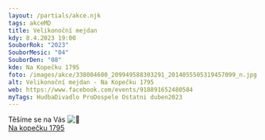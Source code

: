 ```yaml
---
layout: /partials/akce.njk
tags: akceMD
title: Velikonoční mejdan
kdy: 8.4.2023 19:00
SouborRok: "2023"
SouborMesic: "04"
SouborDen: "08"
kde: Na Kopečku 1795
foto: /images/akce/338004600_209949588303291_2014055505319457099_n.jpg
alt: Velikonoční mejdan - Na Kopečku 1795
web: https://www.facebook.com/events/918891652480584
myTags: HudbaDivadlo ProDospele Ostatni duben2023
---
```

<!--StartFragment-->

Těšíme se na Vás ![🙂](https://static.xx.fbcdn.net/images/emoji.php/v9/ta5/1.5/16/1f642.png)\
[Na kopečku 1795](https://www.facebook.com/nakopeckubrusnice/?__cft__[0]=AZVs0YFIsduiYTNkcNcArVNYmEn4roe_31hY2F_HyHmX0SY4RCXFO5c__pBkR2P20M-Nc7roYoN-gJA54t-BnfWa5_xHk1og1o4uGpLmyOOup0yUVVfCz5wd0xHrZNpB3-EMRgLhL0u5ntaty9pJstrgHOBNLnC9al36xMW4miTfSAG36ILmfpQTRvvz_P0Ck9k&__tn__=kK*F)

<!--EndFragment-->